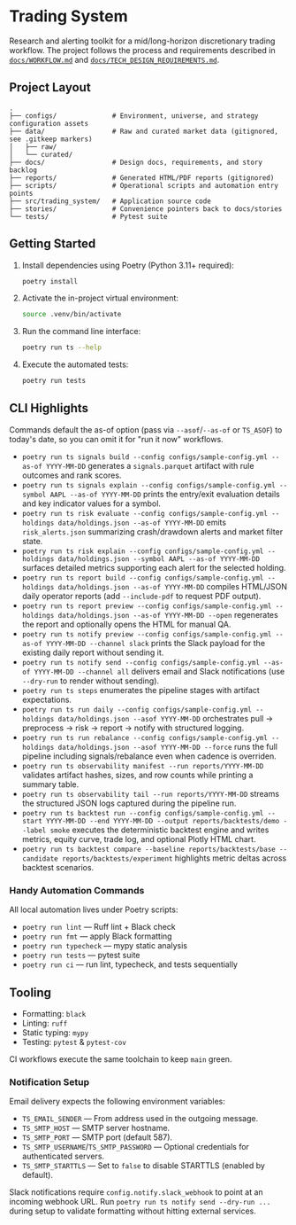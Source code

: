 # Trading System

Research and alerting toolkit for a mid/long-horizon discretionary trading workflow. The
project follows the process and requirements described in [`docs/WORKFLOW.md`](docs/WORKFLOW.md)
and [`docs/TECH_DESIGN_REQUIREMENTS.md`](docs/TECH_DESIGN_REQUIREMENTS.md).

## Project Layout

```
.
├── configs/              # Environment, universe, and strategy configuration assets
├── data/                 # Raw and curated market data (gitignored, see .gitkeep markers)
│   ├── raw/
│   └── curated/
├── docs/                 # Design docs, requirements, and story backlog
├── reports/              # Generated HTML/PDF reports (gitignored)
├── scripts/              # Operational scripts and automation entry points
├── src/trading_system/   # Application source code
├── stories/              # Convenience pointers back to docs/stories
└── tests/                # Pytest suite
```

## Getting Started

1. Install dependencies using Poetry (Python 3.11+ required):
   ```bash
   poetry install
   ```
2. Activate the in-project virtual environment:
   ```bash
   source .venv/bin/activate
   ```
3. Run the command line interface:
   ```bash
   poetry run ts --help
   ```
4. Execute the automated tests:
   ```bash
   poetry run tests
   ```

## CLI Highlights

Commands default the as-of option (pass via `--asof`/`--as-of` or `TS_ASOF`) to today's date, so you can omit it for
"run it now" workflows.

- `poetry run ts signals build --config configs/sample-config.yml --as-of YYYY-MM-DD`
  generates a `signals.parquet` artifact with rule outcomes and rank scores.
- `poetry run ts signals explain --config configs/sample-config.yml --symbol AAPL --as-of YYYY-MM-DD`
  prints the entry/exit evaluation details and key indicator values for a symbol.
- `poetry run ts risk evaluate --config configs/sample-config.yml --holdings data/holdings.json --as-of YYYY-MM-DD`
  emits `risk_alerts.json` summarizing crash/drawdown alerts and market filter state.
- `poetry run ts risk explain --config configs/sample-config.yml --holdings data/holdings.json --symbol AAPL --as-of YYYY-MM-DD`
  surfaces detailed metrics supporting each alert for the selected holding.
- `poetry run ts report build --config configs/sample-config.yml --holdings data/holdings.json --as-of YYYY-MM-DD`
  compiles HTML/JSON daily operator reports (add `--include-pdf` to request PDF output).
- `poetry run ts report preview --config configs/sample-config.yml --holdings data/holdings.json --as-of YYYY-MM-DD --open`
  regenerates the report and optionally opens the HTML for manual QA.
- `poetry run ts notify preview --config configs/sample-config.yml --as-of YYYY-MM-DD --channel slack`
  prints the Slack payload for the existing daily report without sending it.
- `poetry run ts notify send --config configs/sample-config.yml --as-of YYYY-MM-DD --channel all`
  delivers email and Slack notifications (use `--dry-run` to render without sending).
- `poetry run ts steps`
  enumerates the pipeline stages with artifact expectations.
- `poetry run ts run daily --config configs/sample-config.yml --holdings data/holdings.json --asof YYYY-MM-DD`
  orchestrates pull → preprocess → risk → report → notify with structured logging.
- `poetry run ts run rebalance --config configs/sample-config.yml --holdings data/holdings.json --asof YYYY-MM-DD --force`
  runs the full pipeline including signals/rebalance even when cadence is overriden.
- `poetry run ts observability manifest --run reports/YYYY-MM-DD`
  validates artifact hashes, sizes, and row counts while printing a summary table.
- `poetry run ts observability tail --run reports/YYYY-MM-DD`
  streams the structured JSON logs captured during the pipeline run.
- `poetry run ts backtest run --config configs/sample-config.yml --start YYYY-MM-DD --end YYYY-MM-DD --output reports/backtests/demo --label smoke`
  executes the deterministic backtest engine and writes metrics, equity curve, trade log, and optional Plotly HTML chart.
- `poetry run ts backtest compare --baseline reports/backtests/base --candidate reports/backtests/experiment`
  highlights metric deltas across backtest scenarios.

### Handy Automation Commands

All local automation lives under Poetry scripts:

- `poetry run lint` — Ruff lint + Black check
- `poetry run fmt` — apply Black formatting
- `poetry run typecheck` — mypy static analysis
- `poetry run tests` — pytest suite
- `poetry run ci` — run lint, typecheck, and tests sequentially

## Tooling

- Formatting: `black`
- Linting: `ruff`
- Static typing: `mypy`
- Testing: `pytest` & `pytest-cov`

CI workflows execute the same toolchain to keep `main` green.

### Notification Setup

Email delivery expects the following environment variables:

- `TS_EMAIL_SENDER` — From address used in the outgoing message.
- `TS_SMTP_HOST` — SMTP server hostname.
- `TS_SMTP_PORT` — SMTP port (default 587).
- `TS_SMTP_USERNAME`/`TS_SMTP_PASSWORD` — Optional credentials for authenticated servers.
- `TS_SMTP_STARTTLS` — Set to `false` to disable STARTTLS (enabled by default).

Slack notifications require `config.notify.slack_webhook` to point at an incoming webhook URL. Run
`poetry run ts notify send --dry-run ...` during setup to validate formatting without hitting external services.
